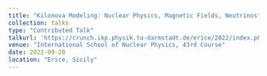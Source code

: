 ```yaml
---
title: "Kilonova Modeling: Nuclear Physics, Magnetic Fields, Neutrinos"
collection: talks
type: "Contributed Talk"
talkurl: 'https://crunch.ikp.physik.tu-darmstadt.de/erice/2022/index.php'
venue: "International School of Nuclear Physics, 43rd Course"
date: 2022-09-20
location: "Erice, Sicily"
---
```


